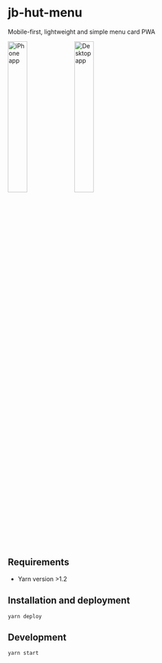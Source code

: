 # jb-hut-menu
Mobile-first, lightweight and simple menu card PWA

<p>
  <img src="https://mccall.kapsi.fi/jb-images/jb-iphone.png" width="30%" height="auto" title="iPhone app" alt="iPhone app">
  <img src="https://mccall.kapsi.fi/jb-images/jb-desktop.png" width="30%" height="auto" title="Desktop app" alt="Desktop app">
</p>
  
## Requirements

* Yarn version >1.2

## Installation and deployment

`yarn deploy`

## Development

`yarn start`


